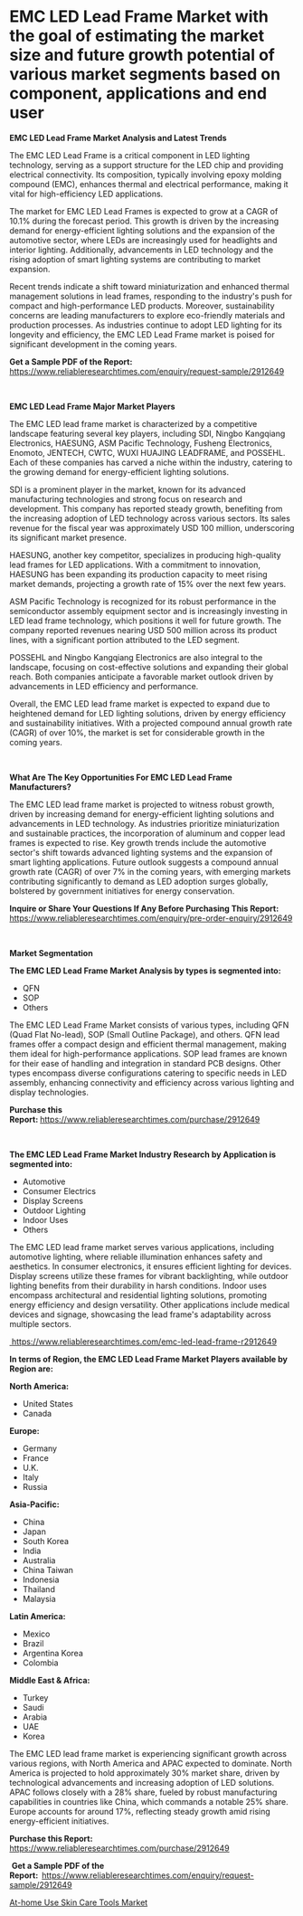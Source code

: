 <p><h1>EMC LED Lead Frame Market with the goal of estimating the market size and future growth potential of various market segments based on component, applications and end user</h1></p><p><strong>EMC LED Lead Frame Market Analysis and Latest Trends</strong></p>
<p><p>The EMC LED Lead Frame is a critical component in LED lighting technology, serving as a support structure for the LED chip and providing electrical connectivity. Its composition, typically involving epoxy molding compound (EMC), enhances thermal and electrical performance, making it vital for high-efficiency LED applications. </p><p>The market for EMC LED Lead Frames is expected to grow at a CAGR of 10.1% during the forecast period. This growth is driven by the increasing demand for energy-efficient lighting solutions and the expansion of the automotive sector, where LEDs are increasingly used for headlights and interior lighting. Additionally, advancements in LED technology and the rising adoption of smart lighting systems are contributing to market expansion.</p><p>Recent trends indicate a shift toward miniaturization and enhanced thermal management solutions in lead frames, responding to the industry's push for compact and high-performance LED products. Moreover, sustainability concerns are leading manufacturers to explore eco-friendly materials and production processes. As industries continue to adopt LED lighting for its longevity and efficiency, the EMC LED Lead Frame market is poised for significant development in the coming years.</p></p>
<p><strong>Get a Sample PDF of the Report:&nbsp;</strong> <a href="https://www.reliableresearchtimes.com/enquiry/request-sample/2912649?utm_campaign=3047&utm_medium=2&utm_source=Github&utm_content=ia&utm_term=12032025&utm_id=emc-led-lead-frame">https://www.reliableresearchtimes.com/enquiry/request-sample/2912649</a></p>
<p>&nbsp;</p>
<p><strong>EMC LED Lead Frame Major Market Players</strong></p>
<p><p>The EMC LED lead frame market is characterized by a competitive landscape featuring several key players, including SDI, Ningbo Kangqiang Electronics, HAESUNG, ASM Pacific Technology, Fusheng Electronics, Enomoto, JENTECH, CWTC, WUXI HUAJING LEADFRAME, and POSSEHL. Each of these companies has carved a niche within the industry, catering to the growing demand for energy-efficient lighting solutions.</p><p>SDI is a prominent player in the market, known for its advanced manufacturing technologies and strong focus on research and development. This company has reported steady growth, benefiting from the increasing adoption of LED technology across various sectors. Its sales revenue for the fiscal year was approximately USD 100 million, underscoring its significant market presence.</p><p>HAESUNG, another key competitor, specializes in producing high-quality lead frames for LED applications. With a commitment to innovation, HAESUNG has been expanding its production capacity to meet rising market demands, projecting a growth rate of 15% over the next few years. </p><p>ASM Pacific Technology is recognized for its robust performance in the semiconductor assembly equipment sector and is increasingly investing in LED lead frame technology, which positions it well for future growth. The company reported revenues nearing USD 500 million across its product lines, with a significant portion attributed to the LED segment.</p><p>POSSEHL and Ningbo Kangqiang Electronics are also integral to the landscape, focusing on cost-effective solutions and expanding their global reach. Both companies anticipate a favorable market outlook driven by advancements in LED efficiency and performance.</p><p>Overall, the EMC LED lead frame market is expected to expand due to heightened demand for LED lighting solutions, driven by energy efficiency and sustainability initiatives. With a projected compound annual growth rate (CAGR) of over 10%, the market is set for considerable growth in the coming years.</p></p>
<p>&nbsp;</p>
<p><strong>What Are The Key Opportunities For EMC LED Lead Frame Manufacturers?</strong></p>
<p><p>The EMC LED lead frame market is projected to witness robust growth, driven by increasing demand for energy-efficient lighting solutions and advancements in LED technology. As industries prioritize miniaturization and sustainable practices, the incorporation of aluminum and copper lead frames is expected to rise. Key growth trends include the automotive sector's shift towards advanced lighting systems and the expansion of smart lighting applications. Future outlook suggests a compound annual growth rate (CAGR) of over 7% in the coming years, with emerging markets contributing significantly to demand as LED adoption surges globally, bolstered by government initiatives for energy conservation.</p></p>
<p><strong>Inquire or Share Your Questions If Any Before Purchasing This Report:</strong> <a href="https://www.reliableresearchtimes.com/enquiry/pre-order-enquiry/2912649?utm_campaign=3047&utm_medium=2&utm_source=Github&utm_content=ia&utm_term=12032025&utm_id=emc-led-lead-frame">https://www.reliableresearchtimes.com/enquiry/pre-order-enquiry/2912649</a></p>
<p>&nbsp;</p>
<p><strong>Market Segmentation</strong></p>
<p><strong>The EMC LED Lead Frame Market Analysis by types is segmented into:</strong></p>
<p><ul><li>QFN</li><li>SOP</li><li>Others</li></ul></p>
<p><p>The EMC LED Lead Frame Market consists of various types, including QFN (Quad Flat No-lead), SOP (Small Outline Package), and others. QFN lead frames offer a compact design and efficient thermal management, making them ideal for high-performance applications. SOP lead frames are known for their ease of handling and integration in standard PCB designs. Other types encompass diverse configurations catering to specific needs in LED assembly, enhancing connectivity and efficiency across various lighting and display technologies.</p></p>
<p><strong>Purchase this Report:&nbsp;</strong><a href="https://www.reliableresearchtimes.com/purchase/2912649?utm_campaign=3047&utm_medium=2&utm_source=Github&utm_content=ia&utm_term=12032025&utm_id=emc-led-lead-frame">https://www.reliableresearchtimes.com/purchase/2912649</a></p>
<p>&nbsp;</p>
<p><strong>The EMC LED Lead Frame Market Industry Research by Application is segmented into:</strong></p>
<p><ul><li>Automotive</li><li>Consumer Electrics</li><li>Display Screens</li><li>Outdoor Lighting</li><li>Indoor Uses</li><li>Others</li></ul></p>
<p><p>The EMC LED lead frame market serves various applications, including automotive lighting, where reliable illumination enhances safety and aesthetics. In consumer electronics, it ensures efficient lighting for devices. Display screens utilize these frames for vibrant backlighting, while outdoor lighting benefits from their durability in harsh conditions. Indoor uses encompass architectural and residential lighting solutions, promoting energy efficiency and design versatility. Other applications include medical devices and signage, showcasing the lead frame's adaptability across multiple sectors.</p></p>
<p><a href="https://www.reliableresearchtimes.com/emc-led-lead-frame-r2912649?utm_campaign=3047&utm_medium=2&utm_source=Github&utm_content=ia&utm_term=12032025&utm_id=emc-led-lead-frame">&nbsp;https://www.reliableresearchtimes.com/emc-led-lead-frame-r2912649</a></p>
<p><strong>In terms of Region, the EMC LED Lead Frame Market Players available by Region are:</strong></p>
<p>
    <p> <strong> North America: </strong>
        <ul>
            <li>United States</li>
            <li>Canada</li>
        </ul>
        </p> 
    <p> <strong> Europe: </strong>
        <ul>
            <li>Germany</li>
            <li>France</li>
            <li>U.K.</li>
            <li>Italy</li>
            <li>Russia</li>
        </ul>
        </p> 
    <p> <strong> Asia-Pacific: </strong>
        <ul>
            <li>China</li>
            <li>Japan</li>
            <li>South Korea</li>
            <li>India</li>
            <li>Australia</li>
            <li>China Taiwan</li>
            <li>Indonesia</li>
            <li>Thailand</li>
            <li>Malaysia</li>
        </ul>
        </p> 
    <p> <strong> Latin America: </strong>
        <ul>
            <li>Mexico</li>
            <li>Brazil</li>
            <li>Argentina Korea</li>
            <li>Colombia</li>
        </ul>
        </p> 
    <p> <strong> Middle East & Africa: </strong>
        <ul>
            <li>Turkey</li>
            <li>Saudi</li>
            <li>Arabia</li>
            <li>UAE</li>
            <li>Korea</li>
        </ul>
    </p>
    </p>
<p><p>The EMC LED lead frame market is experiencing significant growth across various regions, with North America and APAC expected to dominate. North America is projected to hold approximately 30% market share, driven by technological advancements and increasing adoption of LED solutions. APAC follows closely with a 28% share, fueled by robust manufacturing capabilities in countries like China, which commands a notable 25% share. Europe accounts for around 17%, reflecting steady growth amid rising energy-efficient initiatives.</p></p>
<p><strong>Purchase this Report: </strong><a href="https://www.reliableresearchtimes.com/purchase/2912649?utm_campaign=3047&utm_medium=2&utm_source=Github&utm_content=ia&utm_term=12032025&utm_id=emc-led-lead-frame">https://www.reliableresearchtimes.com/purchase/2912649</a></p>
<p>&nbsp;<strong>Get a Sample PDF of the Report:&nbsp;&nbsp;</strong><a href="https://www.reliableresearchtimes.com/enquiry/request-sample/2912649?utm_campaign=3047&utm_medium=2&utm_source=Github&utm_content=ia&utm_term=12032025&utm_id=emc-led-lead-frame">https://www.reliableresearchtimes.com/enquiry/request-sample/2912649</a></p>
<p><strong></strong></p>
<p><p><a href="https://github.com/aidelndasse/Market-Research-Report-List-1/blob/main/at-home-use-skin-care-tools-market.md?utm_campaign=3047&utm_medium=2&utm_source=Github&utm_content=ia&utm_term=12032025&utm_id=emc-led-lead-frame">At-home Use Skin Care Tools Market</a></p></p>